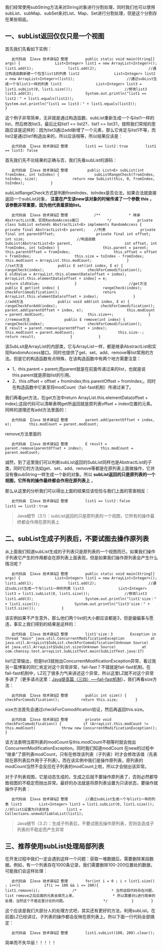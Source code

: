 我们经常使用subString方法来对String对象进行分割处理，同时我们也可以使用subList、subMap、subSet来对List、Map、Set进行分割处理，但是这个分割存在某些瑕疵。

## 一、subList返回仅仅只是一个视图

首先我们先看如下实例：

```
   此代码由 【Java 技术驿站】整理        public static void main(String[] args) {                List<Integer> list1 = new ArrayList<Integer>();                list1.add(1);                list1.add(2);                        //通过构造函数新建一个包含list1的列表 list2                List<Integer> list2 = new ArrayList<Integer>(list1);                        //通过subList生成一个与list1一样的列表 list3                List<Integer> list3 = list1.subList(0, list1.size());                        //修改list3                list3.add(3);                        System.out.println("list1 == list2：" + list1.equals(list2));                System.out.println("list1 == list3：" + list1.equals(list3));            }            
```

这个例子非常简单，无非就是通过构造函数、subList重新生成一个与list1一样的list，然后修改list3，最后比较list1 == list2?、list1 == list3?。按照我们常规的思路应该是这样的：因为list3通过add新增了一个元素，那么它肯定与list1不等，而list2是通过list1构造出来的，所以应该相等，所以结果应该是：

```
   此代码由 【Java 技术驿站】整理        list1 == list2：true        list1 == list3: false            
```

首先我们先不论结果的正确与否，我们先看subList的源码：

```
   此代码由 【Java 技术驿站】整理         public List<E> subList(int fromIndex, int toIndex) {                subListRangeCheck(fromIndex, toIndex, size);                return new SubList(this, 0, fromIndex, toIndex);            }            
```

subListRangeCheck方式是判断fromIndex、toIndex是否合法，如果合法就直接返回一个subList对象， **注意在产生该new该对象的时候传递了一个参数 this ，该参数非常重要，因为他代表着原始list。**

```
   此代码由 【Java 技术驿站】整理            /**             * 继承AbstractList类，实现RandomAccess接口             */            private class SubList extends AbstractList<E> implements RandomAccess {                private final AbstractList<E> parent;    //列表                private final int parentOffset;                   private final int offset;                int size;                        //构造函数                SubList(AbstractList<E> parent,                        int offset, int fromIndex, int toIndex) {                    this.parent = parent;                    this.parentOffset = fromIndex;                    this.offset = offset + fromIndex;                    this.size = toIndex - fromIndex;                    this.modCount = ArrayList.this.modCount;                }                        //set方法                public E set(int index, E e) {                    rangeCheck(index);                    checkForComodification();                    E oldValue = ArrayList.this.elementData(offset + index);                    ArrayList.this.elementData[offset + index] = e;                    return oldValue;                }                        //get方法                public E get(int index) {                    rangeCheck(index);                    checkForComodification();                    return ArrayList.this.elementData(offset + index);                }                        //add方法                public void add(int index, E e) {                    rangeCheckForAdd(index);                    checkForComodification();                    parent.add(parentOffset + index, e);                    this.modCount = parent.modCount;                    this.size++;                }                        //remove方法                public E remove(int index) {                    rangeCheck(index);                    checkForComodification();                    E result = parent.remove(parentOffset + index);                    this.modCount = parent.modCount;                    this.size--;                    return result;                }            }            
```

该SubLsit是ArrayList的内部类，它与ArrayList一样，都是继承AbstractList和实现RandomAccess接口。同时也提供了get、set、add、remove等list常用的方法。但是它的构造函数有点特殊，在该构造函数中有两个地方需要注意：

- 1、this.parent = parent;而parent就是在前面传递过来的list，也就是说this.parent就是原始list的引用。
- 2、this.offset = offset + fromIndex;this.parentOffset = fromIndex;。同时在构造函数中它甚至将modCount（fail-fast机制）传递过来了。

我们再看get方法，在get方法中return ArrayList.this.elementData(offset + index);这段代码可以清晰表明get所返回就是原列表offset + index位置的元素。同样的道理还有add方法里面的：

```
   此代码由 【Java 技术驿站】整理        parent.add(parentOffset + index, e);        this.modCount = parent.modCount;            
```

remove方法里面的

```
   此代码由 【Java 技术驿站】整理        E result = parent.remove(parentOffset + index);        this.modCount = parent.modCount;            
```

诚然，到了这里我们可以判断subList返回的SubList同样也是AbstractList的子类，同时它的方法如get、set、add、remove等都是在原列表上面做操作，它并没有像subString一样生成一个新的对象。所以 **subList返回的只是原列表的一个视图，它所有的操作最终都会作用在原列表上** 。

那么从这里的分析我们可以得出上面的结果应该恰恰与我们上面的答案相反：

```
   此代码由 【Java 技术驿站】整理        list1 == list2：false        list1 == list3：true            
```

> Java细节（3.1）：subList返回的只是原列表的一个视图，它所有的操作最终都会作用在原列表上

## 二、subList生成子列表后，不要试图去操作原列表

从上面我们知道subList生成的子列表只是原列表的一个视图而已，如果我们操作子列表它产生的作用都会在原列表上面表现，但是如果我们操作原列表会产生什么情况呢？

```
   此代码由 【Java 技术驿站】整理        public static void main(String[] args) {                List<Integer> list1 = new ArrayList<Integer>();                list1.add(1);                list1.add(2);                        //通过subList生成一个与list1一样的列表 list3                List<Integer> list3 = list1.subList(0, list1.size());                //修改list3                list1.add(3);                        System.out.println("list1'size：" + list1.size());                System.out.println("list3'size：" + list3.size());            }            
```

该实例如果不产生意外，那么他们两个list的大小都应该都是3，但是偏偏事与愿违，事实上我们得到的结果是这样的：

```
   此代码由 【Java 技术驿站】整理        list1'size：3        Exception in thread "main" java.util.ConcurrentModificationException            at java.util.ArrayList$SubList.checkForComodification(Unknown Source)            at java.util.ArrayList$SubList.size(Unknown Source)            at com.chenssy.test.arrayList.SubListTest.main(SubListTest.java:17)            
```

list1正常输出，但是list3就抛出ConcurrentModificationException异常，看过我另一篇博客的同仁肯定对这个异常非常，fail-fast？不错就是fail-fast机制，在fail-fast机制中，LZ花了很多力气来讲述这个异常，所以这里LZ就不对这个异常多讲了（更多请点这里：[Java提高篇（三四）—–fail-fast机制](http://cmsblogs.com/?p=1220)）。我们再看size方法：

```
   此代码由 【Java 技术驿站】整理        public int size() {          checkForComodification();          return this.size;        }            
```

size方法首先会通过checkForComodification验证，然后再返回this.size。

```
   此代码由 【Java 技术驿站】整理        private void checkForComodification() {          if (ArrayList.this.modCount != this.modCount)            throw new ConcurrentModificationException();        }            
```

该方法表明当原列表的modCount与this.modCount不相等时就会抛出ConcurrentModificationException。同时我们知道modCount 在new的过程中 "继承"了原列表modCount，只有在修改该列表（子列表）时才会修改该值（先表现在原列表后作用于子列表）。而在该实例中我们是操作原列表，原列表的modCount当然不会反应在子列表的modCount上啦，所以才会抛出该异常。

对于子列表视图，它是动态生成的，生成之后就不要操作原列表了，否则必然都导致视图的不稳定而抛出异常。最好的办法就是将原列表设置为只读状态，要操作就操作子列表：

```
   此代码由 【Java 技术驿站】整理        //通过subList生成一个与list1一样的列表 list3        List<Integer> list3 = list1.subList(0, list1.size());                //对list1设置为只读状态        list1 = Collections.unmodifiableList(list1);            
```

> Java细节（3.2）：生成子列表后，不要试图去操作原列表，否则会造成子列表的不稳定而产生异常

## 三、推荐使用subList处理局部列表

在开发过程中我们一定会遇到这样一个问题：获取一堆数据后，需要删除某段数据。例如，有一个列表存在1000条记录，我们需要删除100-200位置处的数据，可能我们会这样处理：

```
   此代码由 【Java 技术驿站】整理        for(int i = 0 ; i < list1.size() ; i++){           if(i >= 100 && i <= 200){               list1.remove(i);               /*                * 当然这段代码存在问题，list remove之后后面的元素会填充上来，                 * 所以需要对i进行简单的处理，当然这个不是这里讨论的问题。                 */           }        }            
```

这个应该是我们大部分人的处理方式吧，其实还有更好的方法，利用subList。在前面LZ已经讲过，子列表的操作都会反映在原列表上。所以下面一行代码全部搞定：

```
   此代码由 【Java 技术驿站】整理        list1.subList(100, 200).clear();            
```

简单而不失华丽！！！！！